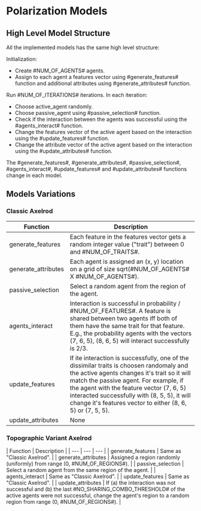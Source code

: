 
# Polarization Models
## High Level Model Structure
All the implemented models has the same high level structure:

Initialization:
* Create #NUM_OF_AGENTS# agents.
* Assign to each agent a features vector using #generate_features# function and additional attributes using #generate_attributes# function.

Run #NUM_OF_ITERATIONS# iterations.
In each iteration: 
* Choose active_agent randomly.
* Choose passive_agent using #passive_selection# function.
* Check if the interaction between the agents was successful using the #agents_interact# function.
* Change the features vector of the active agent based on the interaction using the #update_features# function. 
* Change the attribute vector of the active agent based on the interaction using the #update_attributes# function.

The #generate_features#, #generate_attributes#, #passive_selection#, #agents_interact#, #update_features# and #update_attributes# functions change in each model.

## Models Variations
### Classic Axelrod
| Function | Description |
| --- | --- |
| generate_features | Each feature in the features vector gets a random integer value ("trait") between 0 and #NUM_OF_TRAITS#. |
| generate_attributes | Each agent is assigned an (x, y) location on a grid of size sqrt(#NUM_OF_AGENTS# X #NUM_OF_AGENTS#). |
| passive_selection | Select a random agent from the region of the agent. |
| agents_interact | Interaction is successful in probability <num of features that the agents share> / #NUM_OF_FEATURES#. A feature is shared between two agents iff both of them have the same trait for that feature. E.g., the probability agents with the vectors (7, 6, 5), (8, 6, 5) will interact successfully is 2/3. |
| update_features | If ite interaction is successfully, one of the dissimilar traits is choosen randomaly and the active agents changes it's trait so it will match the passive agent. For example, if the agent with the feature vector (7, 6, 5) interacted successfully with (8, 5, 5), it will change it's features vector to either (8, 6, 5) or (7, 5, 5). | 
| update_attributes | None |

### Topographic Variant Axelrod
| Function | Description |
| --- | --- | --- |
| generate_features | Same as "Classic Axelrod". |
| generate_attributes | Assigned a region randomly (uniformly) from range (0, #NUM_OF_REGIONS#). |
| passive_selection | Select a random agent from the same region of the agent. |
| agents_interact | Same as "Classic Axelrod". |
| update_features | Same as "Classic Axelrod". |
| update_attributes | If (a) the interaction was not successful and (b) the last #NO_SHARING_COMBO_THRESHOLD# of the active agents were not successful, change the agent's region to a random region from range (0, #NUM_OF_REGIONS#). |
